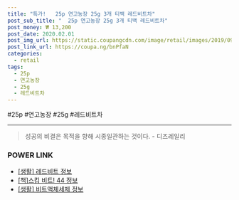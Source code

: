 ```yaml
--- 
title: "특가!   25p 연고농장 25g 3개 티백 레드비트차" 
post_sub_title: "  25p 연고농장 25g 3개 티백 레드비트차" 
post_money: ₩ 13,200 
post_date: 2020.02.01 
post_img_url: https://static.coupangcdn.com/image/retail/images/2019/09/16/11/8/c972f0cd-77bf-40ae-859b-128528e555e7.jpg 
post_link_url: https://coupa.ng/bnPfaN 
categories: 
  - retail 
tags: 
  - 25p 
  - 연고농장 
  - 25g 
  - 레드비트차 
--- 
```

  #25p #연고농장 #25g #레드비트차 
<hr> 

> 성공의 비결은 목적을 향해 시종일관하는 것이다. - 디즈레일리 


### POWER LINK

* <a href="https://blog.naver.com/sakai111/221764989710" target="_blank"> [생활] 레드비트 정보 </a>
* <a href="https://blog.naver.com/fasyy4321/221759725045" target="_blank">[책]스킵 비트! 44 정보</a>
* <a href="https://blog.naver.com/sakai111/221762439850" target="_blank"> [생활] 비트액체세제 정보 </a>
